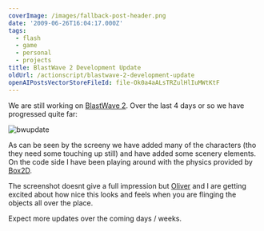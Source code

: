 ```yaml
---
coverImage: /images/fallback-post-header.png
date: '2009-06-26T16:04:17.000Z'
tags:
  - flash
  - game
  - personal
  - projects
title: BlastWave 2 Development Update
oldUrl: /actionscript/blastwave-2-development-update
openAIPostsVectorStoreFileId: file-Ok0a4aALsTRZulHlIuMWtKtF
---
```


We are still working on [BlastWave 2](https://www.mikecann.co.uk/?p=513). Over the last 4 days or so we have progressed quite far:

<!-- more -->

![bwupdate](/wp-content/uploads/2009/06/bwupdate.jpg "bwupdate")

As can be seen by the screeny we have added many of the characters (tho they need some touching up still) and have added some scenery elements. On the code side I have been playing around with the physics provided by [Box2D](https://box2dflash.sourceforge.net/).

The screenshot doesnt give a full impression but [Oliver](https://www.olip.co.uk) and I are getting excited about how nice this looks and feels when you are flinging the objects all over the place.

Expect more updates over the coming days / weeks.
